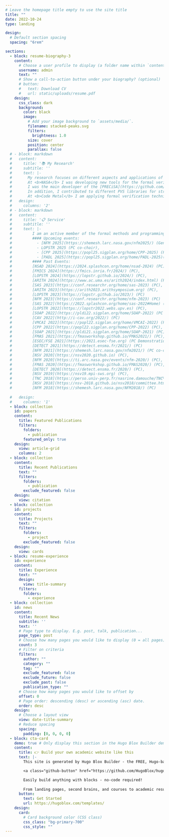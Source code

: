 ```yaml
---
# Leave the homepage title empty to use the site title
title: ""
date: 2022-10-24
type: landing

design:
  # Default section spacing
  spacing: "6rem"

sections:
  - block: resume-biography-3
    content:
      # Choose a user profile to display (a folder name within `content/authors/`)
      username: admin
      text: ""
      # Show a call-to-action button under your biography? (optional)
      # button:
      #   text: Download CV
      #   url: static/uploads/resume.pdf
    design:
      css_class: dark
      background:
        color: black
        image:
          # Add your image background to `assets/media/`.
          filename: stacked-peaks.svg
          filters:
            brightness: 1.0
          size: cover
          position: center
          parallax: false
  # - block: markdown
  #   content:
  #     title: '📚 My Research'
  #     subtitle: ''
  #     text: |-
  #       My research focuses on different aspects and applications of formal methods.<br>
  #       At <b>NASA</b> I was developing new tools for the formal verification and analysis of safety-critical avionics applications. In particular, I developed and applied rigorous techniques for improving the reliability of airspace software involving finite-precision computations.
  #       I was the main developer of the [PRECiSA](https://github.com/nasa/PRECiSA) round-off error static analyzer for floating-point programs and the [ReFlow](https://github.com/nasa/reflow) floating-point C code extractor. 
  #       In addition, I contributed to different PVS libraries for structured natural language requirements, hybrid systems' verification, and temporal logics.<br>
  #       At <b>Code Metal</b> I am applying formal verification techniques to improve the quality of automatically transpiled code for edge computing. 
  #   design:
  #     columns: '2'
  # - block: markdown
  #   content:
  #     title: '📋 Service'
  #     subtitle: ''
  #     text: |-
  #         I am an active member of the formal methods and programming languages communities, and I have served as program committee chair and member in several international conferences.
  #         #### Upcoming events:
  #           - [NFM 2025](https://shemesh.larc.nasa.gov/nfm2025/) (General   Chair),
  #           - LOPSTR 2025 (PC co-chair),
  #           - [CPP 2025](https://popl25.sigplan.org/home/CPP-2025) (PC),
  #           - [PADL 2025](https://popl25.sigplan.org/home/PADL-2025)(PC)
  #         #### Past Events:
  #         [NSAD 2024](https://2024.splashcon.org/home/nsad-2024) (PC),
  #         [FMICS 2024](https://fmics.inria.fr/2024/) (PC),
  #         [LOPSTR 2024](https://lopstr.github.io/2024/) (PC),
  #         [ARITH 2024](https://www.ac.uma.es/arith2024/index.html) (PC),
  #         [SAS 2023](https://conf.researchr.org/home/sas-2023) (PC),
  #         [ARITH 2023](https://arith2023.arithsymposium.org) (PC),
  #         [LOPSTR 2023](https://lopstr.github.io/2023/) (PC)
  #         [NFM 2023](https://conf.researchr.org/home/nfm-2023) (PC)
  #         [SAS 2022](https://2022.splashcon.org/home/sas-2022#Home) (PC),
  #         [LOPSTR 2022](https://lopstr2022.webs.upv.es) (PC),
  #         [SOAP 2022](https://pldi22.sigplan.org/home/SOAP-2022) (PC   co-chair),
  #         [CAV 2022](http://i-cav.org/2022/) (PC)
  #         [VMCAI 2022](https://popl22.sigplan.org/home/VMCAI-2022) (PC),
  #         [CPP 2022](https://popl22.sigplan.org/home/CPP-2022) (PC),
  #         [SOAP 2021](https://pldi21.sigplan.org/home/SOAP-2021) (PC),
  #         [FMAS 2021](https://fmasworkshop.github.io/FMAS2021/) (PC),
  #         [ESEC/FSE 2021](https://2021.esec-fse.org) (PC Demonstration   track),
  #         [DETECT 2021](https://detect.ensma.fr/2021/) (PC)
  #         [NFM 2021](https://shemesh.larc.nasa.gov/nfm2021/) (PC co-chair),
  #         [NSV 2020](https://nsv2020.github.io) (PC),
  #         [NFM 2020](https://ti.arc.nasa.gov/events/nfm-2020/) (PC),
  #         [FMAS 2020](https://fmasworkshop.github.io/FMAS2020/) (PC),
  #         [DETECT 2020](https://detect.ensma.fr/2020/) (PC),
  #         [NSV 2019](https://nsv19.mpi-sws.org) (PC),
  #         [TNC 2018](https://perso.univ-perp.fr/nasrine.damouche/TNC%2718/)   (PC),
  #         [NSV 2018](https://nsv-2018.github.io/nsv2018/committee.html)   (PC),
  #         [NFM 2018](https://shemesh.larc.nasa.gov/NFM2018/) (PC)
  
  #   design:
  #     columns: '1'
  - block: collection
    id: papers
    content:
      title: Featured Publications
      filters:
        folders:
          - publication
        featured_only: true
    design:
      view: article-grid
      columns: 2
  - block: collection
    content:
      title: Recent Publications
      text: ""
      filters:
        folders:
          - publication
        exclude_featured: false
    design:
      view: citation
  - block: collection
    id: projects
    content:
      title: Projects
      text: ""
      filters:
        folders:
          - project
        exclude_featured: false
    design:
      view: cards
  - block: resume-experience
    id: experience
    content:
      title: Experience
      text: "" 
      design:
        view: title-summary
      filters:
        folders:
          - experience  
  - block: collection
    id: news
    content:
      title: Recent News
      subtitle: ''
      text: ''
      # Page type to display. E.g. post, talk, publication...
      page_type: post
      # Choose how many pages you would like to display (0 = all pages)
      count: 3
      # Filter on criteria
      filters:
        author: ""
        category: ""
        tag: ""
        exclude_featured: false
        exclude_future: false
        exclude_past: false
        publication_type: ""
      # Choose how many pages you would like to offset by
      offset: 0
      # Page order: descending (desc) or ascending (asc) date.
      order: desc
    design:
      # Choose a layout view
      view: date-title-summary
      # Reduce spacing
      spacing:
        padding: [0, 0, 0, 0]
  - block: cta-card
    demo: true # Only display this section in the Hugo Blox Builder demo site
    content:
      title: 👉 Build your own academic website like this
      text: |-
        This site is generated by Hugo Blox Builder - the FREE, Hugo-based open source website builder trusted by 250,000+ academics like you.

        <a class="github-button" href="https://github.com/HugoBlox/hugo-blox-builder" data-color-scheme="no-preference: light; light: light; dark: dark;" data-icon="octicon-star" data-size="large" data-show-count="true" aria-label="Star HugoBlox/hugo-blox-builder on GitHub">Star</a>

        Easily build anything with blocks - no-code required!
        
        From landing pages, second brains, and courses to academic resumés, conferences, and tech blogs.
      button:
        text: Get Started
        url: https://hugoblox.com/templates/
    design:
      card:
        # Card background color (CSS class)
        css_class: "bg-primary-700"
        css_style: ""
---
```

